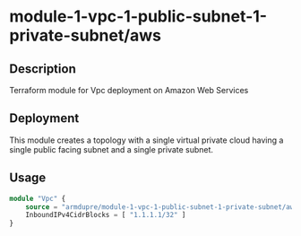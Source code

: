# module-1-vpc-1-public-subnet-1-private-subnet/aws

## Description
Terraform module for Vpc deployment on Amazon Web Services

## Deployment
This module creates a topology with a single virtual private cloud having a single public facing subnet and a single private subnet.

## Usage
```tf
module "Vpc" {
	source = "armdupre/module-1-vpc-1-public-subnet-1-private-subnet/aws"
	InboundIPv4CidrBlocks = [ "1.1.1.1/32" ]
}
```